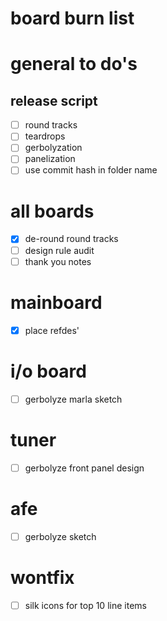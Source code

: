 # board burn list

# general to do's

## release script
- [ ] round tracks
- [ ] teardrops
- [ ] gerbolyzation
- [ ] panelization
- [ ] use commit hash in folder name

# all boards
- [x] de-round round tracks
- [ ] design rule audit 
- [ ] thank you notes

# mainboard
- [x] place refdes'

# i/o board 
- [ ] gerbolyze marla sketch

# tuner
- [ ] gerbolyze front panel design

# afe
- [ ] gerbolyze sketch

# wontfix
- [ ] silk icons for top 10 line items
